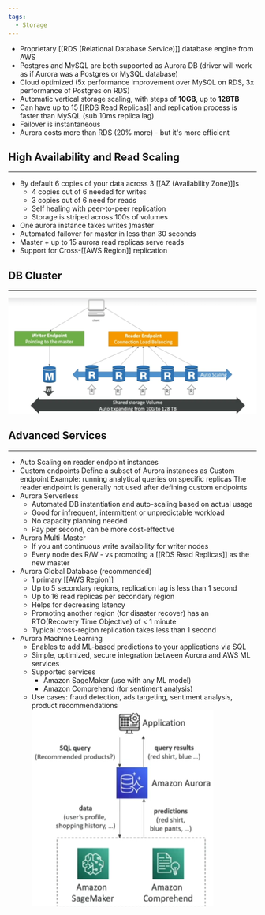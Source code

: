 ```yaml
---
tags:
  - Storage
---
```

- Proprietary [[RDS (Relational Database Service)]] database engine from AWS
- Postgres and MySQL are both supported as Aurora DB (driver will work as if Aurora was a Postgres or MySQL database)
- Cloud optimized (5x performance improvement over MySQL on RDS, 3x performance of Postgres on RDS)
- Automatic vertical storage scaling, with steps of __10GB__, up to __128TB__
- Can have up to 15 [[RDS Read Replicas]] and replication process is faster than MySQL (sub 10ms replica lag)
- Failover is instantaneous
- Aurora costs more than RDS (20% more) - but it's more efficient

## High Availability and Read Scaling
---
- By default 6 copies of your data across 3 [[AZ (Availability Zone)]]s
	- 4 copies out of 6 needed for writes
	- 3 copies out of 6 need for reads
	- Self healing with peer-to-peer replication
	- Storage is striped across 100s of volumes
- One aurora instance takes writes )master
- Automated failover for master in less than 30 seconds
- Master + up to 15 aurora read replicas serve reads
- Support for Cross-[[AWS Region]] replication

## DB Cluster
---
![Aurora_DB_Cluster.png](./Images/Aurora_DB_Cluster.png)

## Advanced Services
---
- Auto Scaling on reader endpoint instances
- Custom endpoints
	Define a subset of Aurora instances as Custom endpoint
	Example: running analytical queries on specific replicas
	The reader endpoint is generally not used after defining custom endpoints
- Aurora Serverless
	- Automated DB instantiation and auto-scaling based on actual usage
	- Good for infrequent, intermittent or unpredictable workload
	- No capacity planning needed
	- Pay per second, can be more cost-effective
- Aurora Multi-Master
	- If you ant continuous write availability for writer nodes
	- Every node des R/W - vs promoting a [[RDS Read Replicas]] as the new master
- Aurora Global Database (recommended)
	- 1 primary [[AWS Region]]
	- Up to 5 secondary regions, replication lag is less than 1 second
	- Up to 16 read replicas per secondary region
	- Helps for decreasing latency
	- Promoting another region (for disaster recover) has an RTO(Recovery Time Objective) of < 1 minute
	- Typical cross-region replication takes less than 1 second
- Aurora Machine Learning
	- Enables to add ML-based predictions to your applications via SQL
	- Simple, optimized, secure integration between Aurora and AWS ML services
	- Supported services
		- Amazon SageMaker (use with any ML model)
		- Amazon Comprehend (for sentiment analysis)
	- Use cases: fraud detection, ads targeting, sentiment analysis, product recommendations
![Aurora_ML.png](./Images/Aurora_ML.png)